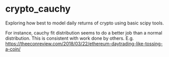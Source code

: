 # crypto_cauchy

Exploring how best to model daily returns of crypto using basic scipy
tools.

For instance, cauchy fit distribution seems to do a better job than a
normal distribution. This is consistent with work done by others. E.g. https://theeconreview.com/2018/03/22/ethereum-daytrading-like-tossing-a-coin/
